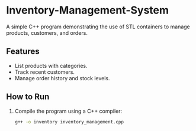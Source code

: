 # Inventory-Management-System

A simple C++ program demonstrating the use of STL containers to manage products, customers, and orders.

## Features
- List products with categories.
- Track recent customers.
- Manage order history and stock levels.

## How to Run
1. Compile the program using a C++ compiler:
   ```bash
   g++ -o inventory inventory_management.cpp
